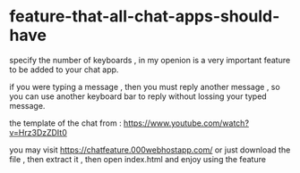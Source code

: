 # feature-that-all-chat-apps-should-have

specify the number of keyboards , in my openion is a very important feature to be added to your chat app.

if you were typing a message , then you must reply another message , so you can use another keyboard bar to reply without lossing your typed message.

the template of the chat from : https://www.youtube.com/watch?v=Hrz3DzZDIt0

you may visit https://chatfeature.000webhostapp.com/ 
or just download the file , then extract it , then open index.html and enjoy using the feature
